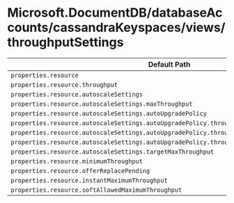 # Microsoft.DocumentDB/databaseAccounts/cassandraKeyspaces/views/throughputSettings

| Default Path | Alias |
|---|---|
| `properties.resource` | `Microsoft.DocumentDB/databaseAccounts/cassandraKeyspaces/views/throughputSettings/resource` |
| `properties.resource.throughput` | `Microsoft.DocumentDB/databaseAccounts/cassandraKeyspaces/views/throughputSettings/resource.throughput` |
| `properties.resource.autoscaleSettings` | `Microsoft.DocumentDB/databaseAccounts/cassandraKeyspaces/views/throughputSettings/resource.autoscaleSettings` |
| `properties.resource.autoscaleSettings.maxThroughput` | `Microsoft.DocumentDB/databaseAccounts/cassandraKeyspaces/views/throughputSettings/resource.autoscaleSettings.maxThroughput` |
| `properties.resource.autoscaleSettings.autoUpgradePolicy` | `Microsoft.DocumentDB/databaseAccounts/cassandraKeyspaces/views/throughputSettings/resource.autoscaleSettings.autoUpgradePolicy` |
| `properties.resource.autoscaleSettings.autoUpgradePolicy.throughputPolicy` | `Microsoft.DocumentDB/databaseAccounts/cassandraKeyspaces/views/throughputSettings/resource.autoscaleSettings.autoUpgradePolicy.throughputPolicy` |
| `properties.resource.autoscaleSettings.autoUpgradePolicy.throughputPolicy.isEnabled` | `Microsoft.DocumentDB/databaseAccounts/cassandraKeyspaces/views/throughputSettings/resource.autoscaleSettings.autoUpgradePolicy.throughputPolicy.isEnabled` |
| `properties.resource.autoscaleSettings.autoUpgradePolicy.throughputPolicy.incrementPercent` | `Microsoft.DocumentDB/databaseAccounts/cassandraKeyspaces/views/throughputSettings/resource.autoscaleSettings.autoUpgradePolicy.throughputPolicy.incrementPercent` |
| `properties.resource.autoscaleSettings.targetMaxThroughput` | `Microsoft.DocumentDB/databaseAccounts/cassandraKeyspaces/views/throughputSettings/resource.autoscaleSettings.targetMaxThroughput` |
| `properties.resource.minimumThroughput` | `Microsoft.DocumentDB/databaseAccounts/cassandraKeyspaces/views/throughputSettings/resource.minimumThroughput` |
| `properties.resource.offerReplacePending` | `Microsoft.DocumentDB/databaseAccounts/cassandraKeyspaces/views/throughputSettings/resource.offerReplacePending` |
| `properties.resource.instantMaximumThroughput` | `Microsoft.DocumentDB/databaseAccounts/cassandraKeyspaces/views/throughputSettings/resource.instantMaximumThroughput` |
| `properties.resource.softAllowedMaximumThroughput` | `Microsoft.DocumentDB/databaseAccounts/cassandraKeyspaces/views/throughputSettings/resource.softAllowedMaximumThroughput` |

